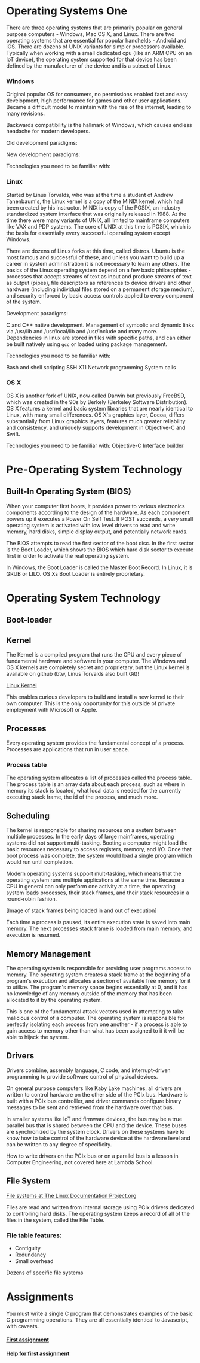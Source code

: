 # Operating Systems One

There are three operating systems that are primarily popular on general purpose computers - Windows, Mac OS X, and Linux.
There are two operating systems that are essential for popular handhelds - Android and iOS.
There are dozens of UNIX variants for simpler processors available. Typically when working with a small dedicated cpu (like an ARM CPU on an IoT device), the operating system supported for that device has been defined by the manufacturer of the device and is a subset of Linux.

### Windows

Original popular OS for consumers, no permissions enabled fast and easy development, high performance for games and other user applications. Became a difficult model to maintain with the rise of the internet, leading to many revisions.

Backwards compatibility is the hallmark of Windows, which causes endless headache for modern developers.

Old development paradigms:

New development paradigms:

Technologies you need to be familiar with:

### Linux

Started by Linus Torvalds, who was at the time a student of Andrew Tanenbaum's, the Linux kernel is a copy of the MINIX kernel, which had been created by his instructor. MINIX is copy of the POSIX, an industry standardized system interface that was originally released in 1988. At the time there were many variants of UNIX, all limited to mainframe computers like VAX and PDP systems. The core of UNIX at this time is POSIX, which is the basis for essentially every successful operating system except Windows.

There are dozens of Linux forks at this time, called distros. Ubuntu is the most famous and successful of these, and unless you want to build up a career in system administration it is not necessary to learn any others. The basics of the Linux operating system depend on a few basic philosophies - processes that accept streams of text as input and produce streams of text as output (pipes), file descriptors as references to device drivers and other hardware (including individual files stored on a permanent storage medium), and security enforced by basic access controls applied to every component of the system.

Development paradigms:

C and C++ native development.
Management of symbolic and dynamic links via /usr/lib and /usr/local/lib and /usr/include and many more. Dependencies in linux are stored in files with specific paths, and can either be built natively using `gcc` or loaded using package management.

Technologies you need to be familiar with:

Bash and shell scripting
SSH
X11
Network programming
System calls

### OS X

OS X is another fork of UNIX, now called Darwin but previously FreeBSD, which was created in the 90s by Berkely (Berkeley Software Distribution). OS X features a kernel and basic system libraries that are nearly identical to Linux, with many small differences. OS X's graphics layer, Cocoa, differs substantially from Linux graphics layers, features much greater reliability and consistency, and uniquely supports development in Objective-C and Swift.

Technologies you need to be familiar with:
Objective-C
Interface builder

# Pre-Operating System Technology

## Built-In Operating System (BIOS)

When your computer first boots, it provides power to various electronics components according to the design of the hardware. As each component powers up it executes a Power On Self Test. If POST succeeds, a very small operating system is activated with low level drivers to read and write memory, hard disks, simple display output, and potentially network cards.

The BIOS attempts to read the first sector of the boot disc. In the first sector is the Boot Loader, which shows the BIOS which hard disk sector to execute first in order to activate the real operating system.

In Windows, the Boot Loader is called the Master Boot Record. In Linux, it is GRUB or LILO. OS Xs Boot Loader is entirely proprietary.

# Operating System Technology

## Boot-loader

## Kernel

The Kernel is a compiled program that runs the CPU and every piece of fundamental hardware and software in your computer. The Windows and OS X kernels are completely secret and proprietary, but the Linux kernel is available on github (btw, Linus Torvalds also built Git)!

[Linux Kernel](https://github.com/torvalds/linux)

This enables curious developers to build and install a new kernel to their own computer. This is the only opportunity for this outside of private employment with Microsoft or Apple.

## Processes

Every operating system provides the fundamental concept of a process. Processes are applications that run in user space.

### Process table

The operating system allocates a list of processes called the process table. The process table is an array data about each process, such as where in memory its stack is located, what local data is needed for the currently executing stack frame, the id of the process, and much more.


## Scheduling

The kernel is responsible for sharing resources on a system between multiple processes. In the early days of large mainframes, operating systems did not support multi-tasking. Booting a computer might load the basic resources necessary to access registers, memory, and I/O. Once that boot process was complete, the system would load a single program which would run until completion.

Modern operating systems support mult-tasking, which means that the operating system runs multiple applications at the same time. Because a CPU in general can only perform one activity at a time, the operating system loads processes, their stack frames, and their stack resources in a round-robin fashion.

[Image of stack frames being loaded in and out of execution]

Each time a process is paused, its entire execution state is saved into main memory. The next processes stack frame is loaded from main memory, and execution is resumed.

## Memory Management

The operating system is responsible for providing user programs access to memory. The operating system creates a stack frame at the beginning of a program's execution and allocates a section of available free memory for it to utilize. The program's memory space begins essentially at 0, and it has no knowledge of any memory outside of the memory that has been allocated to it by the operating system.

This is one of the fundamental attack vectors used in attempting to take malicious control of a computer. The operating system is responsible for perfectly isolating each process from one another - if a process is able to gain access to memory other than what has been assigned to it it will be able to hijack the system.


## Drivers

Drivers combine, assembly language, C code, and interrupt-driven programming to provide software control of physical devices.

On general purpose computers like Kaby Lake machines, all drivers are written to control hardware on the other side of the PCIx bus. Hardware is built with a PCIx bus controlller, and driver commands configure binary messages to be sent and retrieved from the hardware over that bus.

In smaller systems like IoT and firmware devices, the bus may be a true parallel bus that is shared between the CPU and the device. These buses are synchronized by the system clock. Drivers on these systems have to know how to take control of the hardware device at the hardware level and can be written to any degree of specificity.

How to write drivers on the PCIx bus or on a parallel bus is a lesson in Computer Engineering, not covered here at Lambda School.

## File System

[File systems at The Linux Documentation Project.org](http://www.tldp.org/LDP/sag/html/filesystems.html)

Files are read and written from internal storage using PCIx drivers dedicated to controlling hard disks. The operating system keeps a record of all of the files in the system, called the File Table.


### File table features:
- Contiguity
- Redundancy
- Small overhead

Dozens of specific file systems

# Assignments

You must write a single C program that demonstrates examples of the basic C programming operations. They are all essentially identical to Javascript, with caveats.

#### [First assignment](./first_C_programming_assignment.C)
#### [Help for first assignment](./C_programming_help.C)
